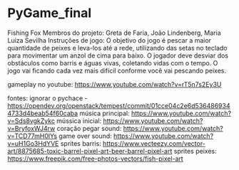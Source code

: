 # PyGame_final
Fishing Fox 
Membros do projeto: Greta de Faria, João Lindenberg, Maria Luiza Sevilha
Instruções de jogo: O objetivo do jogo é pescar a maior quantidade de peixes e leva-los até a rede, utilizando das setas no teclado para movimentar um anzol de cima para baixo. O jogador deve desviar dos obstáculos como barris e águas vivas, coletando vidas com o tempo. O jogo vai ficando cada vez mais difícil conforme você vai pescando peixes.

gameplay no youtube: https://www.youtube.com/watch?v=rT5n7s2Ey3U

fontes:
ignorar o pychace - https://opendev.org/openstack/tempest/commit/01cce04c2e6d5364869344733d4beab54f60caba 
música principal: https://www.youtube.com/watch?v=Sds8vgkZykc
mússica inicial: https://www.youtube.com/watch?v=BryfoxWJ4rw
coração pegar sound: https://www.youtube.com/watch?v=TCD77mH0lYs
game over sound: https://www.youtube.com/watch?v=uH1Go3HdYVE
sprites barris: https://www.vecteezy.com/vector-art/8875685-toxic-barrel-pixel-art-beer-barrel-pixel-art
sprites peixes: https://www.freepik.com/free-photos-vectors/fish-pixel-art
